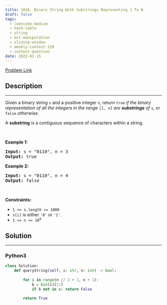 ```yaml
---
title: 1016. Binary String With Substrings Representing 1 To N
draft: false
tags: 
  - leetcode-medium
  - hash-table
  - string
  - bit-manipulation
  - sliding-window
  - weekly-contest-129
  - contest-question
date: 2022-01-15
---
```


[Problem Link](https://leetcode.com/problems/binary-string-with-substrings-representing-1-to-n/)

## Description

---
<p>Given a binary string <code>s</code> and a positive integer <code>n</code>, return <code>true</code><em> if the binary representation of all the integers in the range </em><code>[1, n]</code><em> are <strong>substrings</strong> of </em><code>s</code><em>, or </em><code>false</code><em> otherwise</em>.</p>

<p>A <strong>substring</strong> is a contiguous sequence of characters within a string.</p>

<p>&nbsp;</p>
<p><strong class="example">Example 1:</strong></p>
<pre><strong>Input:</strong> s = "0110", n = 3
<strong>Output:</strong> true
</pre><p><strong class="example">Example 2:</strong></p>
<pre><strong>Input:</strong> s = "0110", n = 4
<strong>Output:</strong> false
</pre>
<p>&nbsp;</p>
<p><strong>Constraints:</strong></p>

<ul>
	<li><code>1 &lt;= s.length &lt;= 1000</code></li>
	<li><code>s[i]</code> is either <code>&#39;0&#39;</code> or <code>&#39;1&#39;</code>.</li>
	<li><code>1 &lt;= n &lt;= 10<sup>9</sup></code></li>
</ul>


## Solution

---
### Python3
``` py title='binary-string-with-substrings-representing-1-to-n'
class Solution:
    def queryString(self, s: str, n: int) -> bool:
        
        for i in range(n // 2 + 1, n + 1):
            b = bin(i)[2:]
            if b not in s: return False
        
        return True
```

